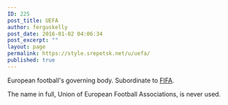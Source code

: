 ```yaml
---
ID: 225
post_title: UEFA
author: ferguskelly
post_date: 2016-01-02 04:06:34
post_excerpt: ""
layout: page
permalink: https://style.srepetsk.net/u/uefa/
published: true
---
```

European football's governing body. Subordinate to <a href="https://style.srepetsk.net/f/fifa/">FIFA</a>.

The name in full, Union of European Football Associations<span lang="fr">, is never used.</span>